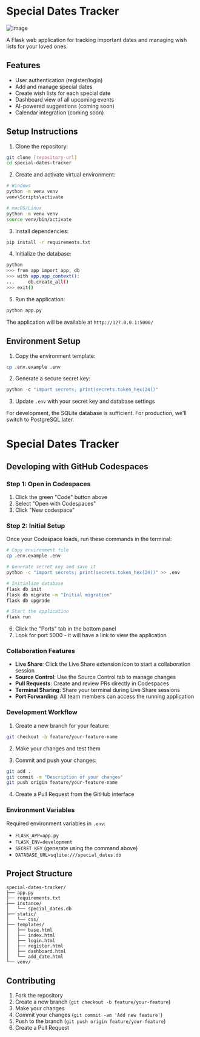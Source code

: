 # Special Dates Tracker

![image](https://github.com/user-attachments/assets/03003b51-910c-4f65-a42c-11624e37e363)

A Flask web application for tracking important dates and managing wish lists for your loved ones.

## Features

- User authentication (register/login)
- Add and manage special dates
- Create wish lists for each special date
- Dashboard view of all upcoming events
- AI-powered suggestions (coming soon)
- Calendar integration (coming soon)

## Setup Instructions

1. Clone the repository:
```bash
git clone [repository-url]
cd special-dates-tracker
```

2. Create and activate virtual environment:
```bash
# Windows
python -m venv venv
venv\Scripts\activate

# macOS/Linux
python -m venv venv
source venv/bin/activate
```

3. Install dependencies:
```bash
pip install -r requirements.txt
```

4. Initialize the database:
```bash
python
>>> from app import app, db
>>> with app.app_context():
...     db.create_all()
>>> exit()
```

5. Run the application:
```bash
python app.py
```

The application will be available at `http://127.0.0.1:5000/`

## Environment Setup

1. Copy the environment template:
```bash
cp .env.example .env
```

2. Generate a secure secret key:
```python
python -c "import secrets; print(secrets.token_hex(24))"
```

3. Update `.env` with your secret key and database settings

For development, the SQLite database is sufficient. For production, we'll switch to PostgreSQL later.

# Special Dates Tracker

## Developing with GitHub Codespaces

### Step 1: Open in Codespaces
1. Click the green "Code" button above
2. Select "Open with Codespaces"
3. Click "New codespace"

### Step 2: Initial Setup
Once your Codespace loads, run these commands in the terminal:

```bash
# Copy environment file
cp .env.example .env

# Generate secret key and save it
python -c "import secrets; print(secrets.token_hex(24))" >> .env

# Initialize database
flask db init
flask db migrate -m "Initial migration"
flask db upgrade

# Start the application
flask run
```

6. Click the "Ports" tab in the bottom panel
7. Look for port 5000 - it will have a link to view the application

### Collaboration Features
- **Live Share**: Click the Live Share extension icon to start a collaboration session
- **Source Control**: Use the Source Control tab to manage changes
- **Pull Requests**: Create and review PRs directly in Codespaces
- **Terminal Sharing**: Share your terminal during Live Share sessions
- **Port Forwarding**: All team members can access the running application

### Development Workflow
1. Create a new branch for your feature:
```bash
git checkout -b feature/your-feature-name
```

2. Make your changes and test them

3. Commit and push your changes:
```bash
git add .
git commit -m "Description of your changes"
git push origin feature/your-feature-name
```

4. Create a Pull Request from the GitHub interface

### Environment Variables
Required environment variables in `.env`:
- `FLASK_APP=app.py`
- `FLASK_ENV=development`
- `SECRET_KEY` (generate using the command above)
- `DATABASE_URL=sqlite:///special_dates.db`

## Project Structure
```
special-dates-tracker/
├── app.py
├── requirements.txt
├── instance/
│   └── special_dates.db
├── static/
│   └── css/
├── templates/
│   ├── base.html
│   ├── index.html
│   ├── login.html
│   ├── register.html
│   ├── dashboard.html
│   └── add_date.html
└── venv/
```

## Contributing

1. Fork the repository
2. Create a new branch (`git checkout -b feature/your-feature`)
3. Make your changes
4. Commit your changes (`git commit -am 'Add new feature'`)
5. Push to the branch (`git push origin feature/your-feature`)
6. Create a Pull Request
